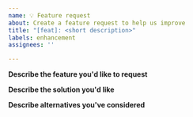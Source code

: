 ```yaml
---
name: 💡 Feature request
about: Create a feature request to help us improve
title: "[feat]: <short description>"
labels: enhancement
assignees: ''

---
```


<!--
Thanks for taking the time to file a feature request! Please fill out this form as completely as possible.
-->

**Describe the feature you'd like to request**
<!-- A clear and concise description of what you want and what your use case is. -->

**Describe the solution you'd like**
<!-- A clear and concise description of what you want to happen. -->

**Describe alternatives you've considered**
<!-- A clear and concise description of any alternative solutions or features you've considered. -->
